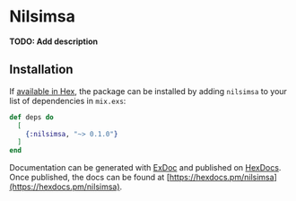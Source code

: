 # Nilsimsa

**TODO: Add description**

## Installation

If [available in Hex](https://hex.pm/docs/publish), the package can be installed
by adding `nilsimsa` to your list of dependencies in `mix.exs`:

```elixir
def deps do
  [
    {:nilsimsa, "~> 0.1.0"}
  ]
end
```

Documentation can be generated with [ExDoc](https://github.com/elixir-lang/ex_doc)
and published on [HexDocs](https://hexdocs.pm). Once published, the docs can
be found at [https://hexdocs.pm/nilsimsa](https://hexdocs.pm/nilsimsa).

